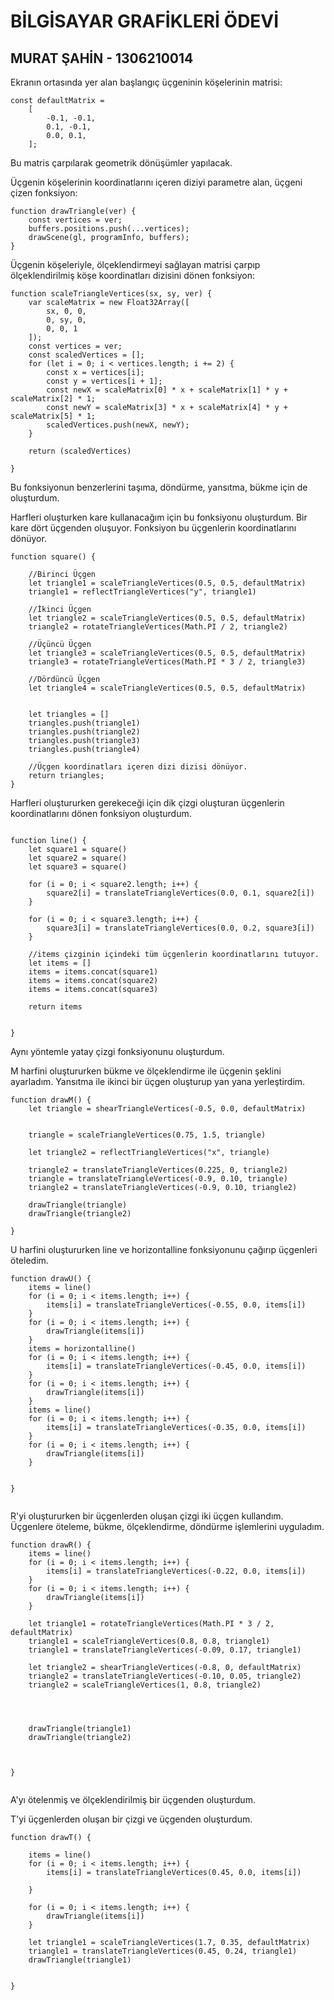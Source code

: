 # BİLGİSAYAR GRAFİKLERİ ÖDEVİ

## MURAT ŞAHİN - 1306210014

Ekranın ortasında yer alan başlangıç üçgeninin köşelerinin matrisi:
```
const defaultMatrix =
    [
        -0.1, -0.1,
        0.1, -0.1,
        0.0, 0.1,
    ];
```
Bu matris çarpılarak geometrik dönüşümler yapılacak.

Üçgenin köşelerinin koordinatlarını içeren diziyi parametre alan, üçgeni çizen fonksiyon:

```
function drawTriangle(ver) {
    const vertices = ver;
    buffers.positions.push(...vertices);
    drawScene(gl, programInfo, buffers);
}

```

Üçgenin köşeleriyle, ölçeklendirmeyi sağlayan matrisi çarpıp ölçeklendirilmiş köşe koordinatları dizisini dönen fonksiyon:
```
function scaleTriangleVertices(sx, sy, ver) {
    var scaleMatrix = new Float32Array([
        sx, 0, 0,
        0, sy, 0,
        0, 0, 1
    ]);
    const vertices = ver;
    const scaledVertices = [];
    for (let i = 0; i < vertices.length; i += 2) {
        const x = vertices[i];
        const y = vertices[i + 1];
        const newX = scaleMatrix[0] * x + scaleMatrix[1] * y + scaleMatrix[2] * 1;
        const newY = scaleMatrix[3] * x + scaleMatrix[4] * y + scaleMatrix[5] * 1;
        scaledVertices.push(newX, newY);
    }

    return (scaledVertices)

}

```
Bu fonksiyonun benzerlerini taşıma, döndürme, yansıtma, bükme için de oluşturdum. 


Harfleri oluşturken kare kullanacağım için bu fonksiyonu oluşturdum.
Bir kare dört üçgenden oluşuyor. Fonksiyon bu üçgenlerin koordinatlarını dönüyor.
```
function square() {

    //Birinci Üçgen
    let triangle1 = scaleTriangleVertices(0.5, 0.5, defaultMatrix)
    triangle1 = reflectTriangleVertices("y", triangle1)

    //İkinci Üçgen
    let triangle2 = scaleTriangleVertices(0.5, 0.5, defaultMatrix)
    triangle2 = rotateTriangleVertices(Math.PI / 2, triangle2)

    //Üçüncü Üçgen
    let triangle3 = scaleTriangleVertices(0.5, 0.5, defaultMatrix)
    triangle3 = rotateTriangleVertices(Math.PI * 3 / 2, triangle3)

    //Dördüncü Üçgen
    let triangle4 = scaleTriangleVertices(0.5, 0.5, defaultMatrix)

    
    let triangles = []
    triangles.push(triangle1)
    triangles.push(triangle2)
    triangles.push(triangle3)
    triangles.push(triangle4)

    //Üçgen koordinatları içeren dizi dizisi dönüyor.
    return triangles;
}
```

Harfleri oluştururken gerekeceği için dik çizgi oluşturan üçgenlerin koordinatlarını dönen fonksiyon oluşturdum. 

```

function line() {
    let square1 = square()
    let square2 = square()
    let square3 = square()

    for (i = 0; i < square2.length; i++) {
        square2[i] = translateTriangleVertices(0.0, 0.1, square2[i])
    }

    for (i = 0; i < square3.length; i++) {
        square3[i] = translateTriangleVertices(0.0, 0.2, square3[i])
    }

    //items çizginin içindeki tüm üçgenlerin koordinatlarını tutuyor.
    let items = []
    items = items.concat(square1)
    items = items.concat(square2)
    items = items.concat(square3)

    return items


}

```
Aynı yöntemle yatay çizgi fonksiyonunu oluşturdum.



M harfini oluştururken bükme ve ölçeklendirme ile üçgenin şeklini ayarladım. Yansıtma ile ikinci bir üçgen oluşturup yan yana yerleştirdim.
```
function drawM() {
    let triangle = shearTriangleVertices(-0.5, 0.0, defaultMatrix)


    triangle = scaleTriangleVertices(0.75, 1.5, triangle)

    let triangle2 = reflectTriangleVertices("x", triangle)

    triangle2 = translateTriangleVertices(0.225, 0, triangle2)
    triangle = translateTriangleVertices(-0.9, 0.10, triangle)
    triangle2 = translateTriangleVertices(-0.9, 0.10, triangle2)

    drawTriangle(triangle)
    drawTriangle(triangle2)

}
```

U harfini oluştururken line ve horizontalline fonksiyonunu çağırıp üçgenleri öteledim.

```
function drawU() {
    items = line()
    for (i = 0; i < items.length; i++) {
        items[i] = translateTriangleVertices(-0.55, 0.0, items[i])
    }
    for (i = 0; i < items.length; i++) {
        drawTriangle(items[i])
    }
    items = horizontalline()
    for (i = 0; i < items.length; i++) {
        items[i] = translateTriangleVertices(-0.45, 0.0, items[i])
    }
    for (i = 0; i < items.length; i++) {
        drawTriangle(items[i])
    }
    items = line()
    for (i = 0; i < items.length; i++) {
        items[i] = translateTriangleVertices(-0.35, 0.0, items[i])
    }
    for (i = 0; i < items.length; i++) {
        drawTriangle(items[i])
    }


}


```

R'yi oluştururken bir üçgenlerden oluşan çizgi iki üçgen kullandım. Üçgenlere öteleme, bükme, ölçeklendirme, döndürme işlemlerini uyguladım.

```
function drawR() {
    items = line()
    for (i = 0; i < items.length; i++) {
        items[i] = translateTriangleVertices(-0.22, 0.0, items[i])
    }
    for (i = 0; i < items.length; i++) {
        drawTriangle(items[i])
    }

    let triangle1 = rotateTriangleVertices(Math.PI * 3 / 2, defaultMatrix)
    triangle1 = scaleTriangleVertices(0.8, 0.8, triangle1)
    triangle1 = translateTriangleVertices(-0.09, 0.17, triangle1)

    let triangle2 = shearTriangleVertices(-0.8, 0, defaultMatrix)
    triangle2 = translateTriangleVertices(-0.10, 0.05, triangle2)
    triangle2 = scaleTriangleVertices(1, 0.8, triangle2)




    drawTriangle(triangle1)
    drawTriangle(triangle2)



}


```

A'yı ötelenmiş ve ölçeklendirilmiş bir üçgenden oluşturdum.

T'yi üçgenlerden oluşan bir çizgi ve üçgenden oluşturdum.

```
function drawT() {

    items = line()
    for (i = 0; i < items.length; i++) {
        items[i] = translateTriangleVertices(0.45, 0.0, items[i])

    }

    for (i = 0; i < items.length; i++) {
        drawTriangle(items[i])
    }

    let triangle1 = scaleTriangleVertices(1.7, 0.35, defaultMatrix)
    triangle1 = translateTriangleVertices(0.45, 0.24, triangle1)
    drawTriangle(triangle1)


}
```


